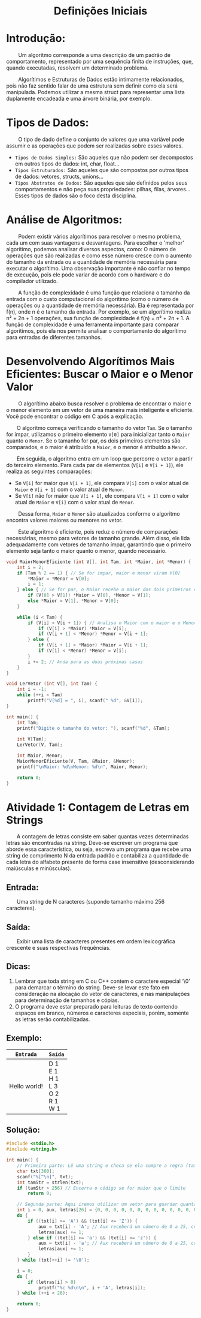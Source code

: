 <h1 align="center"> Definições Iniciais </h1>

# Introdução:
&emsp;&emsp; Um algoritmo corresponde a uma descrição de um padrão de comportamento, representado por uma sequência finita de instruções, que, quando executadas, resolvem um determinado problema.

&emsp;&emsp; Algorítimos e Estruturas de Dados estão intimamente relacionados, pois não faz sentido falar de uma estrutura sem definir como ela será manipulada. Podemos utilizar a mesma struct para representar uma lista duplamente encadeada e uma árvore binária, por exemplo.


# Tipos de Dados:
&emsp;&emsp; O tipo de dado define o conjunto de valores que uma variável pode assumir e as operações que podem ser realizadas sobre esses valores. 
- `Tipos de Dados Simples:` São aqueles que não podem ser decompostos em outros tipos de dados: int, char, float...
- `Tipos Estruturados:` São aqueles que são compostos por outros tipos de dados: vetores, structs, unions...
- `Tipos Abstratos de Dados:` São aqueles que são definidos pelos seus comportamentos e não peça suas propriedades: pilhas, filas, árvores... Esses tipos de dados são o foco desta disciplina.

# Análise de Algoritmos:
&emsp;&emsp; Podem existir vários algorítimos para resolver o mesmo problema, cada um com suas vantagens e desvantagens. Para escolher o 'melhor' algorítimo, podemos analisar diversos aspectos, como: O número de operações que são realizadas e como esse número cresce com o aumento do tamanho da entrada ou a quantidade de memória necessária para executar o algorítimo. Uma observação importante é não confiar no tempo de execução, pois ele pode variar de acordo com o hardware e do compilador utilizado.

&emsp;&emsp; A função de complexidade é uma função que relaciona o tamanho da entrada com o
custo computacional do algorítimo (como o número de operações ou a quantidade de memória necessária). Ela é representada por f(n), onde n é o tamanho da entrada. Por exemplo, se um algorítimo realiza n² + 2n + 1 operações, sua função de complexidade é f(n) = n² + 2n + 1. A função de complexidade é uma ferramenta importante para comparar algorítimos, pois ela nos permite analisar o comportamento do algorítimo para entradas de diferentes tamanhos.

# Desenvolvendo Algorítimos Mais Eficientes: Buscar o Maior e o Menor Valor
&emsp;&emsp; O algorítimo abaixo busca resolver o problema de encontrar o maior e o menor elemento em um vetor de uma maneira mais inteligente e eficiente. Você pode encontrar o código em C após a explicação.

&emsp;&emsp;O algoritmo começa verificando o tamanho do vetor `Tam`. Se o tamanho for ímpar, utilizamos o primeiro elemento `V[0]` para inicializar tanto o `Maior` quanto o `Menor`. Se o tamanho for par, os dois primeiros elementos são comparados, e o maior é atribuído a `Maior`, e o menor é atribuído a `Menor`.

&emsp;&emsp;Em seguida, o algoritmo entra em um loop que percorre o vetor a partir do terceiro elemento. Para cada par de elementos (`V[i]` e `V[i + 1]`), ele realiza as seguintes comparações:
- Se `V[i]` for maior que `V[i + 1]`, ele compara `V[i]` com o valor atual de `Maior` e `V[i + 1]` com o valor atual de `Menor`.
- Se `V[i]` não for maior que `V[i + 1]`, ele compara `V[i + 1]` com o valor atual de `Maior` e `V[i]` com o valor atual de `Menor`.

&emsp;&emsp; Dessa forma, `Maior` e `Menor` são atualizados conforme o algoritmo encontra valores maiores ou menores no vetor.

&emsp;&emsp; Este algoritmo é eficiente, pois reduz o número de comparações necessárias, mesmo para vetores de tamanho grande. Além disso, ele lida adequadamente com vetores de tamanho ímpar, garantindo que o primeiro elemento seja tanto o maior quanto o menor, quando necessário.

~~~c
void MaiorMenorEficiente (int V[], int Tam, int *Maior, int *Menor) {
	int i = 2;
	if (Tam % 2 == 1) { // Se for impar, maior e menor viram V[0]
		*Maior = *Menor = V[0];
		i = 1;
	} else { // Se for par, o Maior recebe o maior dos dois primeiros e o Menor o menor
		if (V[0] > V[1]) *Maior = V[0], *Menor = V[1];
		else *Maior = V[1], *Menor = V[0];
	}

	while (i < Tam) {
		if (V[i] > V[i + 1]) { // Analisa o Maior com o maior e o Menor com o Menor.
			if (V[i] > *Maior) *Maior = V[i];
			if (V[i + 1] < *Menor) *Menor = V[i + 1];
		} else {
			if (V[i + 1] > *Maior) *Maior = V[i + 1];
			if (V[i] < *Menor) *Menor = V[i];
		}
		i += 2; // Anda para as duas próximas casas
	}
}

void LerVetor (int V[], int Tam) {
	int i = -1;
	while (++i < Tam)
		printf("V[%d] = ", i), scanf(" %d", &V[i]);
}

int main() {
	int Tam;
	printf("Digite o tamanho do vetor: "), scanf("%d", &Tam);
	
	int V[Tam];
	LerVetor(V, Tam);

	int Maior, Menor;
	MaiorMenorEficiente(V, Tam, &Maior, &Menor);
	printf("\nMaior: %d\nMenor: %d\n", Maior, Menor);

	return 0;
}
~~~


# Atividade 1: Contagem de Letras em Strings
&emsp;&emsp;A contagem de letras consiste em saber quantas vezes determinadas letras são encontradas na string. Deve-se escrever um programa que aborde essa característica, ou seja, escreva um programa que recebe uma string de comprimento N da entrada padrão e contabiliza a quantidade de cada letra do alfabeto presente de forma case insensitive (desconsiderando maiúsculas e minúsculas).

## Entrada:
&emsp;&emsp;Uma string de N caracteres (supondo tamanho máximo 256 caracteres).

## Saída:
&emsp;&emsp;Exibir uma lista de caracteres presentes em ordem lexicográfica crescente e suas respectivas frequências.

## Dicas:
1. Lembrar que toda string em C ou C++ contem o caractere especial ‘\0’ para demarcar o término do string. Deve-se levar este fato em consideração na alocação do vetor de caracteres, e nas manipulações para determinação de tamanhos e cópias.
2. O programa deve estar preparado para leituras de texto contendo espaços em branco, números e caracteres especiais, porém, somente as letras serão contabilizadas.

## Exemplo:
| `Entrada`    | `Saída`                                             |
| ------------ | --------------------------------------------------- |
| Hello world! | D 1<br> E 1<br> H 1<br> L 3<br> O 2<br> R 1<br> W 1 |


## Solução: 
~~~c
#include <stdio.h>
#include <string.h>

int main() {
	// Primeira parte: Lê uma string e checa se ela cumpre a regra (tamanho < 256)
	char txt[300];
	scanf("%[^\n]", txt);
	int tamStr = strlen(txt);
	if (tamStr > 256) // Encerra o código se for maior que o limite
		return 0;

	// Segunda parte: Aqui iremos utilizar um vetor para guardar quantas ocorrências de cada letra (Pensando no que vimos em aula, dediquei um tempo para otimizar o algoritmo. Tive a ideia de usar o número da letra em ASCII para atribuir a posição no vetor. Isso faz que em vez de fazer 25 comparações no pior caso, faremos no máximo 2 comparações)
	int i = 0, aux, letras[26] = {0, 0, 0, 0, 0, 0, 0, 0, 0, 0, 0, 0, 0, 0, 0, 0, 0, 0, 0, 0, 0, 0, 0, 0, 0, 0};
	do {
		if ((txt[i] >= 'A') && (txt[i] <= 'Z')) {
			aux = txt[i] - 'A'; // Aux receberá um número de 0 a 25, correspondente a letra(ex: A = 0, B = 1 ... Z = 25)
			letras[aux] += 1;
		} else if ((txt[i] >= 'a') && (txt[i] <= 'z')) {
			aux = txt[i] - 'a'; // Aux receberá um número de 0 a 25, correspondente a letra(ex: a = 0, b = 1 ... z = 25)
			letras[aux] += 1;
		}
	} while (txt[++i] != '\0');

	i = 0;
	do {
		if (letras[i] > 0)
			printf("%c %d\n\n", i + 'A', letras[i]);
	} while (++i < 26);

	return 0;
}
~~~